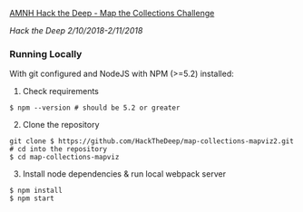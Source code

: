 [AMNH Hack the Deep - Map the Collections Challenge](https://github.com/amnh/HackTheDeep/wiki/Map-The-Collections#background)

*Hack the Deep 2/10/2018-2/11/2018*

### Running Locally  
With git configured and NodeJS with NPM (>=5.2) installed:
1. Check requirements
```shell
$ npm --version # should be 5.2 or greater
```
2. Clone the repository  
```shell
git clone $ https://github.com/HackTheDeep/map-collections-mapviz2.git  
# cd into the repository
$ cd map-collections-mapviz
```  
3.  Install node dependencies & run local webpack server
```shell
$ npm install  
$ npm start
```
